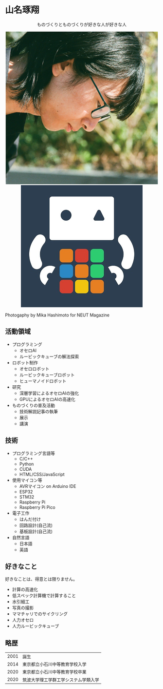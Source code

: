 # 山名琢翔

<div style="text-align:center">ものづくりとものづくりが好きな人が好きな人</div>

<div style="text-align:center">

<img class="pic2" src="img/face.png" alt="山名琢翔"><img class="pic2" src="img/icon.jpg" alt="にゃにゃん">

</div>

Photogaphy by Mika Hashimoto for NEUT Magazine



## 活動領域

<ul>
    <li>プログラミング
        <ul>
            <li>オセロAI</li>
            <li>ルービックキューブの解法探索</li>
        </ul>
    </li>
    <li>ロボット制作
        <ul>
            <li>オセロロボット</li>
            <li>ルービックキューブロボット</li>
            <li>ヒューマノイドロボット</li>
        </ul>
    </li>
  	<li>研究
        <ul>
            <li>深層学習によるオセロAIの強化</li>
            <li>GPUによるオセロAIの高速化</li>
        </ul>
    </li>
    <li>ものづくりの普及活動
        <ul>
            <li>技術解説記事の執筆</li>
            <li>展示</li>
            <li>講演</li>
        </ul>
    </li>
</ul>



## 技術

<ul>
    <li>プログラミング言語等
        <ul>
            <li>C/C++</li>
            <li>Python</li>
            <li>CUDA</li>
            <li>HTML/CSS/JavaScript</li>
        </ul>
    </li>
    <li>使用マイコン等
        <ul>
            <li>AVRマイコン on Arduino IDE</li>
            <li>ESP32</li>
            <li>STM32</li>
            <li>Raspberry Pi</li>
            <li>Raspberry Pi Pico</li>
        </ul>
    </li>
    <li>電子工作
        <ul>
            <li>はんだ付け</li>
            <li>回路設計(自己流)</li>
            <li>基板設計(自己流)</li>
        </ul>
    </li>
    <li>自然言語
        <ul>
            <li>日本語</li>
            <li>英語</li>
        </ul>
    </li>
</ul>



## 好きなこと

好きなことは、得意とは限りません。

<ul>
	<li>計算の高速化</li>
    <li>低スペック計算機で計算すること</li>
    <li>水引細工</li>
    <li>写真の撮影</li>
    <li>ママチャリでのサイクリング</li>
    <li>人力オセロ</li>
    <li>人力ルービックキューブ</li>
</ul>




## 略歴

<div class="table_wrapper"><table><tbody>
<tr>
<td>2001</td>
<td>誕生</td>
</tr>
<tr>
<td>2014</td>
<td>東京都立小石川中等教育学校入学</td>
</tr>
<tr>
<td>2020</td>
<td>東京都立小石川中等教育学校卒業</td>
</tr>
<tr>
<td>2020</td>
<td>筑波大学理工学群工学システム学類入学</td>
</tr>
</tbody></table></div>
